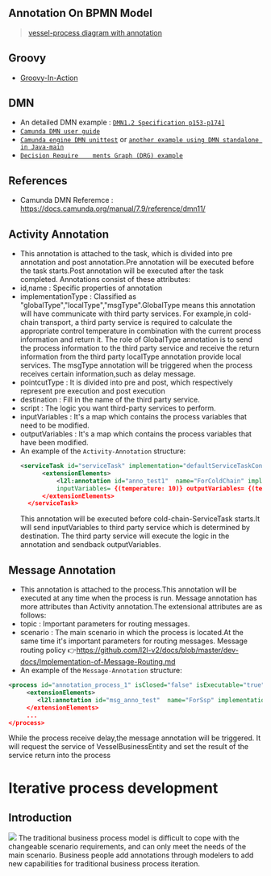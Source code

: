 ## Annotation On BPMN Model
> [vessel-process diagram with annotation](https://www.processon.com/diagraming/5b48555fe4b00b08ad1b0f6f)

## Groovy
- [Groovy-In-Action](https://www.dropbox.com/s/poku94joag3p8o4/Groovy-in-Action.pdf?dl=0)

## DMN
-  An detailed DMN example : [`DMN1.2 Specification p153-p174]`](https://www.dropbox.com/s/rnr15xh47de9et3/DMN-Specification-1.2.pdf?dl=0)
- [`Camunda DMN user guide`](https://docs.camunda.org/manual/latest/user-guide/dmn-engine/embed/)
-  [`Camunda engine DMN unittest`](https://github.com/camunda/camunda-engine-dmn-unittest) or [`another example using DMN standalone in Java-main`](https://github.com/camunda/camunda-bpm-examples/tree/master/dmn-engine/dmn-engine-java-main-method)
- [`Decision Require    ments Graph (DRG) example`](https://github.com/camunda/camunda-bpm-examples/tree/master/dmn-engine/dmn-engine-drg)


## References
- Camunda DMN Referemce : <https://docs.camunda.org/manual/7.9/reference/dmn11/>

## Activity Annotation
- This annotation is attached to the task, which is divided into pre annotation and post annotation.Pre annotation will be executed before the task starts.Post annotation will be executed after the task completed.
Annotations consist of these attributes:
- id,name : Specific properties of annotation
- implementationType : Classified as "globalType","localType","msgType".GlobalType means this annotation will have communicate with third party services.
For example,in cold-chain transport, a third party service is required to calculate the appropriate 
control temperature in combination with the current process information and return it.
The role of GlobalType annotation is to send the process information to the third party service and receive the return information from the third party
localType annotation provide local services. The msgType annotation will be triggered when the process receives certain information,such as delay message.
- pointcutType : It is divided into pre and post, which respectively represent pre execution and post execution
- destination : Fill in the name of the third party service.
- script : The logic you want third-party services to perform.
- inputVariables : It's a map which contains the process variables that need to be modified.
- outputVariables : It's a map which contains the process variables that have been modified.
- An example of the `Activity-Annotation` structure:
  ```xml
  <serviceTask id="serviceTask" implementation="defaultServiceTaskConnector"  name="cold-chain-ServiceTask">
        <extensionElements>
            <l2l:annotation id="anno_test1"  name="ForColdChain" implementationType="globalType" pointcutType="PreProcessor" destination="annotationConsumer" script="println 'Hello groovy script ...!'" 
            inputVariables= {(temperature: 10)} outputVariables= {(temperature:null)}/>
        </extensionElements>
    </serviceTask>
  ```
  This annotation will be executed before cold-chain-ServiceTask starts.It will send inputVariables to third party service which is determined by destination.
  The third party service will execute the logic in the annotation and sendback outputVariables.
## Message Annotation
- This annotation is attached to the process.This annotation will be executed at any time when the process is run.
Message annotation has more attributes than Activity annotation.The extensional attributes are as follows:
- topic : Important parameters for routing messages.
- scenario : The main scenario in which the process is located.At the same time it's important parameters for routing messages.
Message routing policy :point_right:https://github.com/l2l-v2/docs/blob/master/dev-docs/Implementation-of-Message-Routing.md
- An example of the `Message-Annotation` structure:
```xml
<process id="annotation_process_1" isClosed="false" isExecutable="true" processType="None">
     <extensionElements>
        <l2l:annotation id="msg_anno_test"  name="ForSsp" implementationType="msgType" pointcutType="" destination="VesselBusinessEntity" script="println 'Hello groovy script ...!'" topic="delay" scenario="ssp" inputVariables= {(destinations: null)} outputVariables= {(destinations:null)}/>
     </extensionElements>
     ...
</process>
```
While the process receive delay,the message annotation will be triggered.
It will request the service of VesselBusinessEntity and set the result of the service return into the process
# Iterative process development
## Introduction 

<img src="/home/cx/Desktop/image/the-motivation.jpg" />
The traditional business process model is difficult to cope with the changeable scenario requirements, and can only meet the needs of the main scenario.
Business people add annotations through modelers to add new capabilities for traditional business process iteration.


